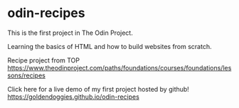 # odin-recipes
This is the first project in The Odin Project. 

Learning the basics of HTML and how to build websites from scratch. 

Recipe project from TOP
https://www.theodinproject.com/paths/foundations/courses/foundations/lessons/recipes


Click here for a live demo of my first project hosted by github! 
https://goldendoggies.github.io/odin-recipes

